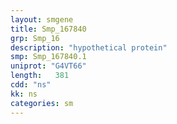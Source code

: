 ```yaml
---
layout: smgene
title: Smp_167840
grp: Smp_16
description: "hypothetical protein"
smp: Smp_167840.1
uniprot: "G4VT66"
length:   381
cdd: "ns"
kk: ns
categories: sm
---
```


